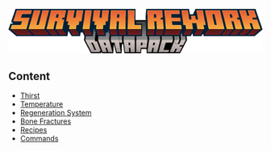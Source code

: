 <p align="center">
  <img src="https://github.com/JustJabka/Survival-Rework/blob/main/wiki/logo.png?raw=true"/>
</p>

## Content
* [Thirst](https://github.com/JustJabka/Survival-Rework/wiki/Thirst)
* [Temperature](https://github.com/JustJabka/Survival-Rework/wiki/Temperature)
* [Regeneration System](https://github.com/JustJabka/Survival-Rework/wiki/Regeneration-System)
* [Bone Fractures](https://github.com/JustJabka/Survival-Rework/wiki/Bone-Fractures)
* [Recipes](https://github.com/JustJabka/Survival-Rework/wiki/Recipes)
* [Commands](https://github.com/JustJabka/Survival-Rework/wiki/Commands)

